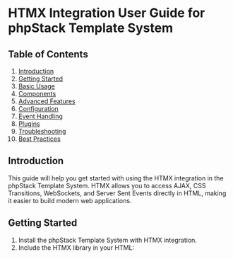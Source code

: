 # HTMX Integration User Guide for phpStack Template System

## Table of Contents
1. [Introduction](#introduction)
2. [Getting Started](#getting-started)
3. [Basic Usage](#basic-usage)
4. [Components](#components)
5. [Advanced Features](#advanced-features)
6. [Configuration](#configuration)
7. [Event Handling](#event-handling)
8. [Plugins](#plugins)
9. [Troubleshooting](#troubleshooting)
10. [Best Practices](#best-practices)

## Introduction

This guide will help you get started with using the HTMX integration in the phpStack Template System. HTMX allows you to access AJAX, CSS Transitions, WebSockets, and Server Sent Events directly in HTML, making it easier to build modern web applications.

## Getting Started

1. Install the phpStack Template System with HTMX integration.
2. Include the HTMX library in your HTML:
